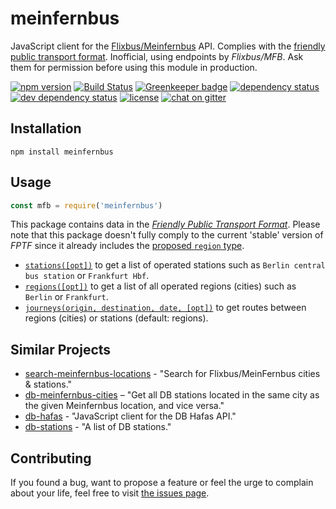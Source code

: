 # meinfernbus

JavaScript client for the [Flixbus/Meinfernbus](https://www.flixbus.de/) API. Complies with the [friendly public transport format](https://github.com/public-transport/friendly-public-transport-format). Inofficial, using endpoints by *Flixbus/MFB*. Ask them for permission before using this module in production.

[![npm version](https://img.shields.io/npm/v/meinfernbus.svg)](https://www.npmjs.com/package/meinfernbus)
[![Build Status](https://travis-ci.org/juliuste/meinfernbus.svg?branch=master)](https://travis-ci.org/juliuste/meinfernbus)
[![Greenkeeper badge](https://badges.greenkeeper.io/juliuste/meinfernbus.svg)](https://greenkeeper.io/)
[![dependency status](https://img.shields.io/david/juliuste/meinfernbus.svg)](https://david-dm.org/juliuste/meinfernbus)
[![dev dependency status](https://img.shields.io/david/dev/juliuste/meinfernbus.svg)](https://david-dm.org/juliuste/meinfernbus#info=devDependencies)
[![license](https://img.shields.io/github/license/juliuste/meinfernbus.svg?style=flat)](LICENSE)
[![chat on gitter](https://badges.gitter.im/public-transport.svg)](https://gitter.im/public-transport)

## Installation

```shell
npm install meinfernbus
```

## Usage

```javascript
const mfb = require('meinfernbus')
```

This package contains data in the [*Friendly Public Transport Format*](https://github.com/public-transport/friendly-public-transport-format). Please note that this package doesn't fully comply to the current 'stable' version of *FPTF* since it already includes the [proposed `region` type](https://github.com/public-transport/friendly-public-transport-format/issues/7).

- [`stations([opt])`](docs/stations.md) to get a list of operated stations such as `Berlin central bus station` or `Frankfurt Hbf`.
- [`regions([opt])`](docs/regions.md) to get a list of all operated regions (cities) such as `Berlin` or `Frankfurt`.
- [`journeys(origin, destination, date, [opt])`](docs/journeys.md) to get routes between regions (cities) or stations (default: regions).

## Similar Projects

- [search-meinfernbus-locations](https://github.com/derhuerst/search-meinfernbus-locations/) - "Search for Flixbus/MeinFernbus cities & stations."
- [db-meinfernbus-cities](https://github.com/juliuste/db-meinfernbus-cities/) – "Get all DB stations located in the same city as the given Meinfernbus location, and vice versa."
- [db-hafas](https://github.com/derhuerst/db-hafas/) - "JavaScript client for the DB Hafas API."
- [db-stations](https://github.com/derhuerst/db-stations/) - "A list of DB stations."

## Contributing

If you found a bug, want to propose a feature or feel the urge to complain about your life, feel free to visit [the issues page](https://github.com/juliuste/meinfernbus/issues).
